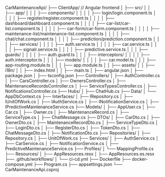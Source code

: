 ﻿CarMaintenanceApi/
├── ClientApp/  // Angular frontend
│   ├── src/
│   │   ├── app/
│   │   │   ├── components/
│   │   │   │   ├── login/login.component.ts
│   │   │   │   ├── register/register.component.ts
│   │   │   │   ├── dashboard/dashboard.component.ts
│   │   │   │   ├── car-list/car-list.component.ts
│   │   │   │   ├── car-form/car-form.component.ts
│   │   │   │   ├── maintenance-list/maintenance-list.component.ts
│   │   │   │   ├── chat/chat.component.ts
│   │   │   │   ├── prediction/prediction.component.ts
│   │   │   ├── services/
│   │   │   │   ├── auth.service.ts
│   │   │   │   ├── car.service.ts
│   │   │   │   ├── signalr.service.ts
│   │   │   │   ├── predictive.service.ts
│   │   │   ├── guards/
│   │   │   │   ├── auth.guard.ts
│   │   │   ├── interceptors/
│   │   │   │   ├── auth.interceptor.ts
│   │   │   ├── models/
│   │   │   │   ├── car.model.ts
│   │   │   ├── app-routing.module.ts
│   │   │   ├── app.module.ts
│   │   ├── assets/
│   │   ├── i18n/
│   │   ├── index.html
│   │   ├── main.ts
│   ├── angular.json
│   ├── package.json
│   ├── tsconfig.json
├── Controllers/
│   ├── AuthController.cs
│   ├── CarsController.cs
│   ├── OwnersController.cs
│   ├── MaintenanceRecordsController.cs
│   ├── ServiceTypesController.cs
│   ├── NotificationsController.cs
├── Hubs/
│   ├── ChatHub.cs
├── Data/
│   └── AppDbContext.cs
├── Interfaces/
│   ├── IRepository.cs
│   ├── IUnitOfWork.cs
│   ├── IAuthService.cs
│   ├── INotificationService.cs
│   ├── IPredictiveMaintenanceService.cs
├── Models/
│   ├── AppUser.cs
│   ├── Car.cs
│   ├── Owner.cs
│   ├── MaintenanceRecord.cs
│   ├── ServiceType.cs
│   ├── ChatMessage.cs
├── DTOs/
│   ├── CarDto.cs
│   ├── OwnerDto.cs
│   ├── MaintenanceRecordDto.cs
│   ├── ServiceTypeDto.cs
│   ├── LoginDto.cs
│   ├── RegisterDto.cs
│   ├── TokenDto.cs
│   ├── ChatMessageDto.cs
│   ├── NotificationDto.cs
├── Repositories/
│   ├── Repository.cs
│   ├── UnitOfWork.cs
├── Services/
│   ├── AuthService.cs
│   ├── CarService.cs
│   ├── NotificationService.cs
│   ├── PredictiveMaintenanceService.cs
├── Profiles/
│   └── MappingProfile.cs
├── Resources/
│   ├── AppResources.resx
│   ├── AppResources.es.resx
├── .github/workflows/
│   └── ci-cd.yml
├── Dockerfile
├── docker-compose.yml
├── Program.cs
├── appsettings.json
└── CarMaintenanceApi.csproj